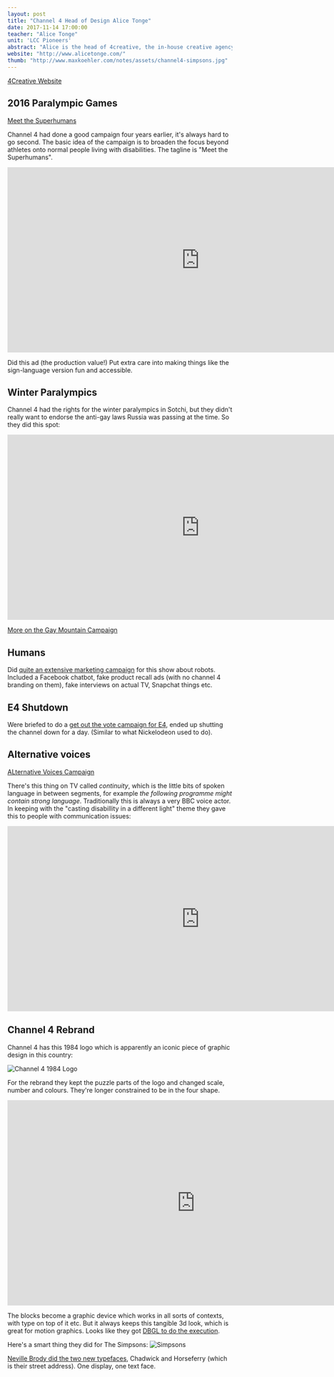 ```yaml
---
layout: post
title: "Channel 4 Head of Design Alice Tonge"
date: 2017-11-14 17:00:00
teacher: "Alice Tonge"
unit: 'LCC Pioneers'
abstract: "Alice is the head of 4creative, the in-house creative agency of Channel 4"
website: "http://www.alicetonge.com/"
thumb: "http://www.maxkoehler.com/notes/assets/channel4-simpsons.jpg"
---
```


[4Creative Website](http://www.4creative.co.uk/)

## 2016 Paralympic Games

[Meet the Superhumans](http://www.4creative.co.uk/#/work/meet-the-superhumans)

Channel 4 had done a good campaign four years earlier, it's always hard to go second. The basic idea of the campaign is to broaden the focus beyond athletes onto normal people living with disabilities. The tagline is "Meet the Superhumans".

<iframe width="860" height="415" src="https://www.youtube.com/embed/IocLkk3aYlk?rel=0" frameborder="0" allowfullscreen></iframe>

Did this ad (the production value!) Put extra care into making things like the sign-language version fun and accessible.

## Winter Paralympics

Channel 4 had the rights for the winter paralympics in Sotchi, but they didn't really want to endorse the anti-gay laws Russia was passing at the time. So they did this spot:

<iframe width="860" height="415" src="https://www.youtube.com/embed/-6RID82Ru-k" frameborder="0" allowfullscreen></iframe>

[More on the Gay Mountain Campaign](http://www.4creative.co.uk/#/work/gay-mountain)

## Humans

Did [quite an extensive marketing campaign](http://www.4creative.co.uk/#/work/humans) for this show about robots. Included a Facebook chatbot, fake product recall ads (with no channel 4 branding on them), fake interviews on actual TV, Snapchat things etc. 

## E4 Shutdown

Were briefed to do a [get out the vote campaign for E4](http://www.4creative.co.uk/#/work/shutdown), ended up shutting the channel down for a day. (Similar to what Nickelodeon used to do).

## Alternative voices

[ALternative Voices Campaign](http://www.4creative.co.uk/#/work/alternative-voices)

There's this thing on TV called *continuity*, which is the little bits of spoken language in between segments, for example *the following programme might contain strong language*. Traditionally this is always a very BBC voice actor. In keeping with the "casting disabillity in a different light" theme they gave this to people with communication issues: 

<iframe width="860" height="415" src="https://www.youtube.com/embed/vId0-flH7qQ" frameborder="0" allowfullscreen></iframe>

## Channel 4 Rebrand

Channel 4 has this 1984 logo which is apparently an iconic piece of graphic design in this country:

![Channel 4 1984 Logo](/notes/assets/channel-4-1984.jpg)

For the rebrand they kept the puzzle parts of the logo and changed scale, number and colours. They're longer constrained to be in the four shape. 

<iframe src="https://player.vimeo.com/video/140805787" width="840" height="460" frameborder="0" webkitallowfullscreen mozallowfullscreen allowfullscreen></iframe>

The blocks become a graphic device which works in all sorts of contexts, with type on top of it etc. But it always keeps this tangible 3d look, which is great for motion graphics. Looks like they got [DBGL to do the execution](https://dblg.co.uk/projects/channel-4/).

Here's a smart thing they did for The Simpsons:
![Simpsons](/notes/assets/channel4-simpsons.jpg)

[Neville Brody did the two new typefaces](http://brody-associates.com/projects/channel-4), Chadwick and Horseferry (which is their street address). One display, one text face.